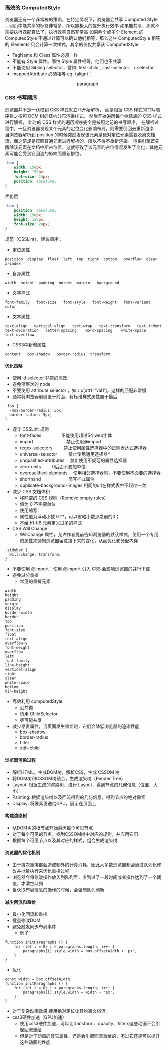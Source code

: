 ### 高效的 ComputedStyle
浏览器还有一个非常棒的策略，在特定情况下，浏览器会共享 Computed Style ，网页中能共享的标签非常多，所以能极大的提升执行效率
如果能共享，那就不需要执行匹配算法了，执行效率自然非常高
如果两个或多个 Element 的 ComputedStyle 不通过计算可以确认他们相等，那么这些 ComputedStyle 相等的 Elements 只会计算一次样式，其余的仅仅共享该 ComputedStyle
- TagName 和 Class 属性必须一样
- 不能有 Style 属性。哪怕 Style 属性相等，他们也不共享
- 不能使用 Sibling selector，譬如: first-child , :last-selector , + selector 
- mappedAttribute 必须相等 eg（align）：<p align="middle">paragraph</p>

### CSS 书写顺序
浏览器并不是一获取到 CSS 样式就立马开始解析，
而是根据 CSS 样式的书写顺序将之按照 DOM 树的结构分布渲染样式，
然后开始遍历每个树结点的 CSS 样式进行解析，
此时的 CSS 样式的遍历顺序完全是按照之前的书写顺序，
在解析过程中，一旦浏览器发现某个元素的定位变化影响布局，则需要倒回去重新渲染
<br />
当浏览器解析到 position 的时候突然发现该元素是绝对定位元素需要脱离文档流，而之前却是按照普通元素进行解析的，所以不得不重新渲染。
渲染引擎首先解除该元素在文档中所占位置，这就导致了该元素的占位情况发生了变化，其他元素可能会受到它回流的影响而重新排位。
```css
.box {
    width: 150px;
    height: 150px;
    font-size: 24px;
    position: absolute;
}
```
优化后
```css
.box {
    position: absolute;
    width: 150px;
    height: 150px;
    font-size: 24px;
}
```


规范（CSSLint），建议顺序：
- 定位属性
```
position  display  float  left  top  right  bottom   overflow  clear   z-index
```
- 自身属性
```
width  height  padding  border  margin   background
```
- 文字样式
```
font-family   font-size   font-style   font-weight   font-varient   color
```
- 文本属性
```
text-align   vertical-align   text-wrap   text-transform   text-indent    text-decoration   letter-spacing    word-spacing    white-space   text-overflow
```
- CSS3中新增属性
```
content   box-shadow   border-radius  transform
```

#### 优化策略
- 使用 id selector 非常的高效
- 避免深层次的 node
- 不要使用 attribute selector ，如：p[att1='val1']。这样的匹配非常慢
- 通常将浏览器前缀置于前面，将标准样式属性置于最后
```
.foo {
  -moz-border-radius: 5px;
  border-radius: 5px;
}
```
- 遵守 CSSLint 规则
  - font-faces        　　　　   不能使用超过5个web字体
  - import        　　　　　　　 禁止使用@import
  - regex-selectors        　　 禁止使用属性选择器中的正则表达式选择器
  - universal-selector    　　  禁止使用通用选择器*
  - unqualified-attributes    　禁止使用不规范的属性选择器
  - zero-units            　　  0后面不要加单位
  - overqualified-elements    　使用相邻选择器时，不要使用不必要的选择器
  - shorthand        　　　　　　简写样式属性
  - duplicate-background-images 相同的url在样式表中不超过一次
- 减少 CSS 文档体积
  - 移除空的 CSS 规则（Remove empty rules）
  - 值为 0 不需要单位
  - 使用缩写
  - 属性值为浮动小数 0.**，可以省略小数点之前的0；
  - 不给 h1-h6 元素定义过多的样式
- CSS Will Change
  - WillChange 属性，允许作者提前告知浏览器的默认样式，使用一个专用的属性来通知浏览器留意接下来的变化，从而优化和分配内存
```
.sidebar {
  will-change: transform;
}
```
- 不要使用 @import：使用 @import 引入 CSS 会影响浏览器的并行下载
- 避免过分重排
  - 常见的重排元素
```
width 
height 
padding 
margin 
display 
border-width 
border 
top 
position 
font-size 
float 
text-align 
overflow-y 
font-weight 
overflow 
left 
font-family 
line-height 
vertical-align 
right 
clear 
white-space 
bottom 
min-height
```
- 高效利用 computedStyle
  - 公共类
  - 慎用 ChildSelector
  - 尽可能共享
- 减少昂贵属性，当页面发生重绘时，它们会降低浏览器的渲染性能
  - box-shadow
  - border-radius
  - filter
  - :nth-child

#### 浏览器渲染过程
- 解析HTML，生成DOM树，解析CSS，生成 CSSOM 树
- 将DOM树和CSSOM树结合，生成渲染树（Render Tree）
- Layout: 根据生成的渲染树，进行 Layout，得到节点的几何信息（位置，大小）
- Painting: 根据渲染树以及回流得到的几何信息，得到节点的绝对像素
- Display: 将像素发送给GPU，展示在页面上

#### 构建渲染树
- 从DOM树的根节点开始遍历每个可见节点
- 对于每个可见的节点，找到CSSOM树中对应的规则，并应用它们
- 根据每个可见节点以及其对应的样式，组合生成渲染树

#### 浏览器的优化机制
  - 由于每次重排都会造成额外的计算消耗，因此大多数浏览器都会通过队列化修改并批量执行来优化重排过程
  - 浏览器会将修改操作放入到队列里，直到过了一段时间或者操作达到了一个阈值，才清空队列
  - 当获取布局信息的操作的时候，会强制队列刷新

#### 减少回流和重绘
- 最小化回流和重排
- 批量修改DOM
- 避免触发同步布局事件
  - 例子 
```
function initParagraphs () {
    for (let i = 0; i < paragraphs.length; i++) {
        paragraphs[i].style.width = box.offsetWidth + 'px';
    }
}
```
  - 优化
```
const width = box.offsetWidth;
function initParagraphs () {
    for (let i = 0; i < paragraphs.length; i++) {
        paragraphs[i].style.width = width + 'px';
    }
}
```
- 对于复杂动画效果,使用绝对定位让其脱离文档流
- css3硬件加速（GPU加速）
  - 使用css3硬件加速，可以让transform、opacity、filters这些动画不会引起回流重绘
  - 但是对于动画的其它属性，还是会引起回流重绘的，不过它还是可以提升这些动画的性能
